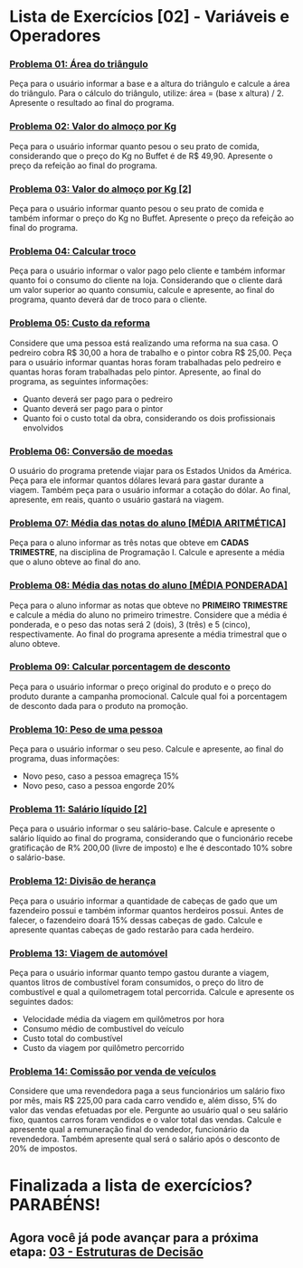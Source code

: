 # Lista de Exercícios [02] - Variáveis e Operadores

### **<u>[Problema 01: Área do triângulo](01_areaTriangulo.html)</u>**
Peça para o usuário informar a base e a altura do triângulo e calcule a área do triângulo. Para o cálculo do triângulo, utilize: área = (base x altura) / 2. Apresente o resultado ao final do programa.

### **<u>[Problema 02: Valor do almoço por Kg](02_valorAlmoco.html)</u>**
Peça para o usuário informar quanto pesou o seu prato de comida, considerando que o preço do Kg no Buffet é de R$ 49,90. Apresente o preço da refeição ao final do programa.

### **<u>[Problema 03: Valor do almoço por Kg [2]](03_valorAlmocoKg.html)</u>**
Peça para o usuário informar quanto pesou o seu prato de comida e também informar o preço do Kg no Buffet. Apresente o preço da refeição ao final do programa.

### **[<u>Problema 04: Calcular troco](04_valorTroco.html)</u>**
Peça para o usuário informar o valor pago pelo cliente e também informar quanto foi o consumo do cliente na loja. Considerando que o cliente dará um valor superior ao quanto consumiu, calcule e apresente, ao final do programa, quanto deverá dar de troco para o cliente.

### **[<u>Problema 05: Custo da reforma](05_custoReforma.html)</u>**
Considere que uma pessoa está realizando uma reforma na sua casa. O pedreiro cobra R$ 30,00 a hora de trabalho e o pintor cobra R$ 25,00. Peça para o usuário informar quantas horas foram trabalhadas pelo pedreiro e quantas horas foram trabalhadas pelo pintor. Apresente, ao final do programa, as seguintes informações:
- Quanto deverá ser pago para o pedreiro
- Quanto deverá ser pago para o pintor
- Quanto foi o custo total da obra, considerando os dois profissionais envolvidos

### **[<u>Problema 06: Conversão de moedas</u>](06_conversaoMoedas.html)**
O usuário do programa pretende viajar para os Estados Unidos da América. Peça para ele informar quantos dólares levará para gastar durante a viagem. Também peça para o usuário informar a cotação do dólar. Ao final, apresente, em reais, quanto o usuário gastará na viagem.

### **[<u>Problema 07: Média das notas do aluno [MÉDIA ARITMÉTICA]</u>](07_mediaNotas.html)**
Peça para o aluno informar as três notas que obteve em **CADAS TRIMESTRE**, na disciplina de Programação I. Calcule e apresente a média que o aluno obteve ao final do ano.

### **[<u>Problema 08: Média das notas do aluno [MÉDIA PONDERADA]</u>](08_mediaNotasPonderada.html)**
Peça para o aluno informar as notas que obteve no **PRIMEIRO TRIMESTRE** e calcule a média do aluno no primeiro trimestre. Considere que a média é ponderada, e o peso das notas será 2 (dois), 3 (três) e 5 (cinco), respectivamente. Ao final do programa apresente a média trimestral que o aluno obteve.

### **[<u>Problema 09: Calcular porcentagem de desconto</u>](09_calcularPorcentagem.html)**
Peça para o usuário informar o preço original do produto e o preço do produto durante a campanha promocional. Calcule qual foi a porcentagem de desconto dada para o produto na promoção.

### **[<u>Problema 10: Peso de uma pessoa</u>](10_pesoPessoa.html)**
Peça para o usuário informar o seu peso. Calcule e apresente, ao final do programa, duas informações:
- Novo peso, caso a pessoa emagreça 15%
- Novo peso, caso a pessoa engorde 20%

### **[<u>Problema 11: Salário líquido [2]</u>](11_salarioLiquido.html)**
Peça para o usuário informar o seu salário-base. Calcule e apresente o salário líquido ao final do programa, considerando que o funcionário recebe gratificação de R% 200,00 (livre de imposto) e lhe é descontado 10% sobre o salário-base.

### **[<u>Problema 12: Divisão de herança</u>](12_divisaoHeranca.html)**
Peça para o usuário informar a quantidade de cabeças de gado que um fazendeiro possui e também informar quantos herdeiros possui. Antes de falecer, o fazendeiro doará 15% dessas cabeças de gado. Calcule e apresente quantas cabeças de gado restarão para cada herdeiro.

### **[<u>Problema 13: Viagem de automóvel</u>](13_viagemAutomovel.html)**
Peça para o usuário informar quanto tempo gastou durante a viagem, quantos litros de combustível foram consumidos, o preço do litro de combustível e qual a quilometragem total percorrida. Calcule e apresente os seguintes dados:
- Velocidade média da viagem em quilômetros por hora
- Consumo médio de combustível do veículo
- Custo total do combustível
- Custo da viagem por quilômetro percorrido

### **[<u>Problema 14: Comissão por venda de veículos</u>](14_comissaoVenda.html)**
Considere que uma revendedora paga a seus funcionários um salário fixo por mês, mais R$ 225,00 para cada carro vendido e, além disso, 5% do valor das vendas efetuadas por ele. Pergunte ao usuário qual o seu salário fixo, quantos carros foram vendidos e o valor total das vendas. Calcule e apresente qual a remuneração final do vendedor, funcionário da revendedora. Também apresente qual será o salário após o desconto de 20% de impostos.

# Finalizada a lista de exercícios? PARABÉNS!

## Agora você já pode avançar para a próxima etapa: [**<u>03 - Estruturas de Decisão</u>**](../../../03_estruturas_de_decisao/README.md)